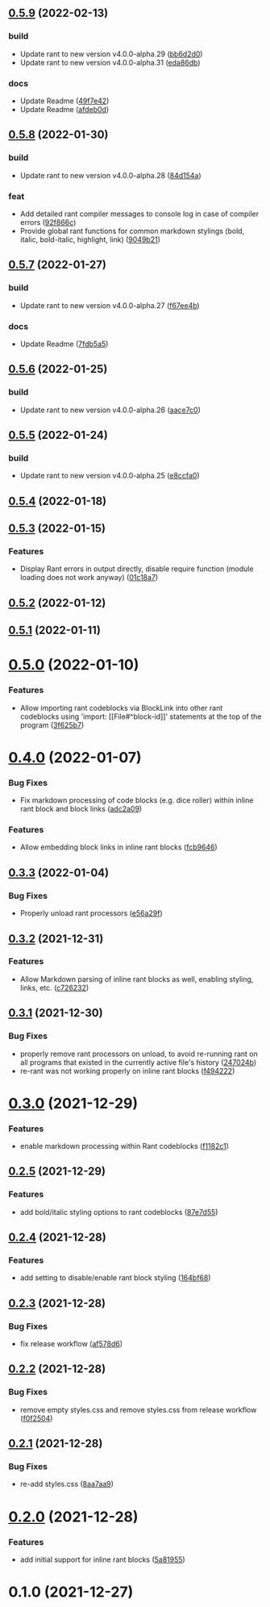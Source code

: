 ## [0.5.9](https://github.com/lanice/obsidian-rant/compare/0.5.8...0.5.9) (2022-02-13)


### build

* Update rant to new version v4.0.0-alpha.29 ([bb6d2d0](https://github.com/lanice/obsidian-rant/commit/bb6d2d0b045d88b7241f597aa8be38e45bb288a0))
* Update rant to new version v4.0.0-alpha.31 ([eda86db](https://github.com/lanice/obsidian-rant/commit/eda86db4c3aa0d9d1f7e12d9b44f245703500e46))

### docs

* Update Readme ([49f7e42](https://github.com/lanice/obsidian-rant/commit/49f7e42cc0f9ea32040b21664b274b9490b78237))
* Update Readme ([afdeb0d](https://github.com/lanice/obsidian-rant/commit/afdeb0d813651880af5cf55e7d9b677af9b796bf))



## [0.5.8](https://github.com/lanice/obsidian-rant/compare/0.5.7...0.5.8) (2022-01-30)


### build

* Update rant to new version v4.0.0-alpha.28 ([84d154a](https://github.com/lanice/obsidian-rant/commit/84d154ad516ad5ea2ac10615c5151edf76d8b9ad))

### feat

* Add detailed rant compiler messages to console log in case of compiler errors ([92f866c](https://github.com/lanice/obsidian-rant/commit/92f866ce46d39e2316d086a167a45cd37678d1a4))
* Provide global rant functions for common markdown stylings (bold, italic, bold-italic, highlight, link) ([9049b21](https://github.com/lanice/obsidian-rant/commit/9049b213cdb20e01d706f7f033f95546bd4037cb))



## [0.5.7](https://github.com/lanice/obsidian-rant/compare/0.5.6...0.5.7) (2022-01-27)


### build

* Update rant to new version v4.0.0-alpha.27 ([f67ee4b](https://github.com/lanice/obsidian-rant/commit/f67ee4b9cffe79fefac4f7b8b0adc579184bf83b))

### docs

* Update Readme ([7fdb5a5](https://github.com/lanice/obsidian-rant/commit/7fdb5a54f45eb79a7c370dfc5c86829b6a40e806))



## [0.5.6](https://github.com/lanice/obsidian-rant/compare/0.5.5...0.5.6) (2022-01-25)


### build

* Update rant to new version v4.0.0-alpha.26 ([aace7c0](https://github.com/lanice/obsidian-rant/commit/aace7c0a28acbbbdab8237e4f74b44de02713d21))



## [0.5.5](https://github.com/lanice/obsidian-rant/compare/0.5.4...0.5.5) (2022-01-24)


### build

* Update rant to new version v4.0.0-alpha.25 ([e8ccfa0](https://github.com/lanice/obsidian-rant/commit/e8ccfa060086c251e9f299def0b90a25f2aec383))



## [0.5.4](https://github.com/lanice/obsidian-rant/compare/0.5.3...0.5.4) (2022-01-18)



## [0.5.3](https://github.com/lanice/obsidian-rant/compare/0.5.2...0.5.3) (2022-01-15)


### Features

* Display Rant errors in output directly, disable require function (module loading does not work anyway) ([01c18a7](https://github.com/lanice/obsidian-rant/commit/01c18a75d9b2b8a9d8fc38ad6683e0df424ee902))



## [0.5.2](https://github.com/lanice/obsidian-rant/compare/0.5.1...0.5.2) (2022-01-12)



## [0.5.1](https://github.com/lanice/obsidian-rant/compare/0.5.0...0.5.1) (2022-01-11)



# [0.5.0](https://github.com/lanice/obsidian-rant/compare/0.4.0...0.5.0) (2022-01-10)


### Features

* Allow importing rant codeblocks via BlockLink into other rant codeblocks using 'import: [[File#^block-id]]' statements at the top of the program ([3f625b7](https://github.com/lanice/obsidian-rant/commit/3f625b70c4a0f8f9ee967d06d911ed606816853c))



# [0.4.0](https://github.com/lanice/obsidian-rant/compare/0.3.3...0.4.0) (2022-01-07)


### Bug Fixes

* Fix markdown processing of code blocks (e.g. dice roller) within inline rant block and block links ([adc2a09](https://github.com/lanice/obsidian-rant/commit/adc2a092b44f11dd96f919c920352a2b62364eca))


### Features

* Allow embedding block links in inline rant blocks ([fcb9646](https://github.com/lanice/obsidian-rant/commit/fcb9646864c210e5e89bc378009b10a89d4f001f))



## [0.3.3](https://github.com/lanice/obsidian-rant/compare/0.3.2...0.3.3) (2022-01-04)


### Bug Fixes

* Properly unload rant processors ([e56a29f](https://github.com/lanice/obsidian-rant/commit/e56a29f44dc51bbcc6121fd4363ee5c40a85d5d3))



## [0.3.2](https://github.com/lanice/obsidian-rant/compare/0.3.1...0.3.2) (2021-12-31)


### Features

* Allow Markdown parsing of inline rant blocks as well, enabling styling, links, etc. ([c726232](https://github.com/lanice/obsidian-rant/commit/c72623245b973902f1914b80d8e709a247e59bfe))



## [0.3.1](https://github.com/lanice/obsidian-rant/compare/0.3.0...0.3.1) (2021-12-30)


### Bug Fixes

* properly remove rant processors on unload, to avoid re-running rant on all programs that existed in the currently active file's history ([247024b](https://github.com/lanice/obsidian-rant/commit/247024b3272b9f78f862859f6394b750f3e322c4))
* re-rant was not working properly on inline rant blocks ([f494222](https://github.com/lanice/obsidian-rant/commit/abbe6e685ce147d18795e8ef18e883cef74c1659))



# [0.3.0](https://github.com/lanice/obsidian-rant/compare/0.2.5...0.3.0) (2021-12-29)


### Features

* enable markdown processing within Rant codeblocks ([f1182c1](https://github.com/lanice/obsidian-rant/commit/f1182c116551db61e53b7b9aebc742f177a70f5c))



## [0.2.5](https://github.com/lanice/obsidian-rant/compare/0.2.4...0.2.5) (2021-12-29)


### Features

* add bold/italic styling options to rant codeblocks ([87e7d55](https://github.com/lanice/obsidian-rant/commit/87e7d55e72c1d5624761d83a8c8c688e865445a5))



## [0.2.4](https://github.com/lanice/obsidian-rant/compare/0.2.3...0.2.4) (2021-12-28)


### Features

* add setting to disable/enable rant block styling ([164bf68](https://github.com/lanice/obsidian-rant/commit/164bf6841b7357e0d6a14d67509e0ef9713b5112))



## [0.2.3](https://github.com/lanice/obsidian-rant/compare/0.2.2...0.2.3) (2021-12-28)


### Bug Fixes

* fix release workflow ([af578d6](https://github.com/lanice/obsidian-rant/commit/af578d62844265b470ebfecc787f4a2eada9d366))



## [0.2.2](https://github.com/lanice/obsidian-rant/compare/0.2.1...0.2.2) (2021-12-28)


### Bug Fixes

* remove empty styles.css and remove styles.css from release workflow ([f0f2504](https://github.com/lanice/obsidian-rant/commit/f0f250437b777a760e6c7c63cba74752987417a4))



## [0.2.1](https://github.com/lanice/obsidian-rant/compare/0.2.0...0.2.1) (2021-12-28)


### Bug Fixes

* re-add styles.css ([8aa7aa9](https://github.com/lanice/obsidian-rant/commit/8aa7aa9379f299cc6d19364f4a7f02630afa660c))



# [0.2.0](https://github.com/lanice/obsidian-rant/compare/0.1.0...0.2.0) (2021-12-28)


### Features

* add initial support for inline rant blocks ([5a81955](https://github.com/lanice/obsidian-rant/commit/5a81955cedfca2348dccc2029d428da9dd4906fb))



# 0.1.0 (2021-12-27)



